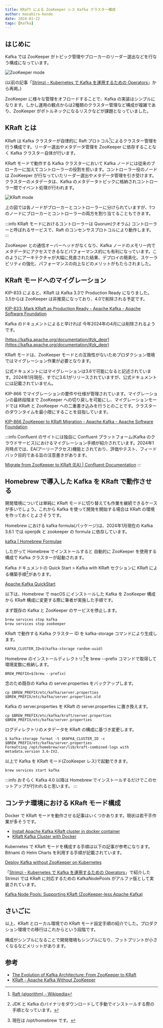 ```yaml
---
title: KRaft による ZooKeeper レス Kafka クラスター構成
author: masahiro-kondo
date: 2024-01-22
tags: [Kafka]
---
```


## はじめに
Kafka では ZooKeeper がトピック管理やブローカーのリーダー選出などを行なう構成になっています。

![ZooKeeper mode](https://i.gyazo.com/81b5b33831acdddf2d6b80c24a3b72af.png)

(以前の記事「[Strimzi - Kubernetes で Kafka を運用するための Operators](/blogs/2022/05/25/strimzi-kafka-operators/)」から再掲。)

ZooKeeper に様々な管理をオフロードすることで、Kafka の実装はシンプルになります。しかし運用の観点からは2種類のクラスター管理など構成が複雑であり、ZooKeeper がボトルネックになるリスクなどが課題となっていました。

## KRaft とは

KRaft は Kafka クラスターが自律的に Raft プロトコル[^1]によるクラスター管理を行う構成です。リーダー選出やメタデータ管理を ZooKeeper に依存することなく Kafka クラスター自体が行います。

[^1]: [Raft (algorithm) - Wikipedia](https://en.wikipedia.org/wiki/Raft_(algorithm))

KRaft モードで動作する Kafka クラスターにおいて Kafka ノードには従来のブローカーに加えてコントローラーの役割を担います。コントローラー役のノードは ZooKeeper が行なっていたリーダー選出やメタデータ管理を引き受けます。クラスターのメタデータは、Kafka のメタデータトピックに格納されコントローラー間でイベント処理が行われます。

![KRaft mode](https://i.gyazo.com/35a804ebc419335724af27ffb28f6973.png)

上の図では各ノードがブローカーとコントローラーに分けられていますが、1つのノードにブローカーとコントローラーの両方を割り当てることもできます。

:::info
KRaft モードにおけるコントローラーは Quorum(クオラム) コントローラーと呼ばれるサービスで、Raft のコンセンサスプロトコルにより動作します。
:::

ZooKeeper との通信オーバーヘッドがなくなり、Kafka ノードのメモリー内でメタデータにアクセスできるなどパフォーマンス的にも有利になっています。このようにアーキテクチャが大幅に見直された結果、デプロイの簡素化、スケーラビリティの強化、パフォーマンスの向上などのメリットがもたらされました。

## KRaft モードへのマイグレーション

KIP-833 によると、KRaft は Kafka 3.3で Production Ready になりました。3.5からは ZooKeeper は非推奨になっており、4.0で削除される予定です。

[KIP-833: Mark KRaft as Production Ready - Apache Kafka - Apache Software Foundation](https://cwiki.apache.org/confluence/display/KAFKA/KIP-833%3A+Mark+KRaft+as+Production+Ready)

Kafka のドキュメントによると早ければ 今年2024年の4月には削除されるようです。

[https://kafka.apache.org/documentation/#zk_depr](https://kafka.apache.org/documentation/#zk_depr)

KRaft モードは、ZooKeeper モードとの互換性がないためプロダクション環境ではマイグレーション作業が必要となります。

公式ドキュメントにはマイグレーションは3.6で可能になると記述されています。2024年1月現在、すでに3.6.1がリリースされていますが、公式ドキュメントには記載されていません。

KIP-866 でマイグレーションの要件や仕様が管理されています。マイグレーションの最終段階まで ZooKeeper への切り戻しを可能にし、マイグレーションモードでは KRaft と ZooKeeper への二重書き込みを行うとのことです。クラスターのダウンタイムを最小限にすることを目指しています。

[KIP-866 ZooKeeper to KRaft Migration - Apache Kafka - Apache Software Foundation](https://cwiki.apache.org/confluence/display/KAFKA/KIP-866+ZooKeeper+to+KRaft+Migration)

:::info
Confluent のサイトには独自に Confluent プラットフォーム(Kafka のクラウドサービス)におけるマイグレーション手順が紹介されています。2024年1月時点では、EA(アーリーアクセス)機能とされており、評価やテスト、フィードバック目的である旨の注意書きがあります。

[Migrate from ZooKeeper to KRaft (EA) &#124; Confluent Documentation](https://docs.confluent.io/platform/current/installation/migrate-zk-kraft.html)
:::

## Homebrew で導入した Kafka を KRaft で動作させる
開発環境については単純に KRaft モードに切り替えても作業を継続できるケースが多いでしょう。これから Kafka を使って開発を開始する場合は KRaft の環境を作っておくとよさそうです。

Homebrew における kafka formula(パッケージ)は、2024年1月現在の Kafka 3.6.1 では openjdk と zookeeper の formula に依存しています。

[kafka | Homebrew Formulae](https://formulae.brew.sh/formula/kafka)

したがって Homebrew でインストールすると 自動的に ZooKeeper を使用する構成で Kafka クラスターが起動されます。

Kafka ドキュメントの Quick Start > Kafka with KRaft セクションに KRaft による構築手順[^2]があります。

[Apache Kafka QuickStart](https://kafka.apache.org/quickstart)

[^2]: JDK と Kafka のバイナリをダウンロードして手動でインストールする際の手順となっています。

以下は、Homebrew で macOS にインストールした Kafka を ZooKeeper 構成から KRaft 構成に変更する際に筆者が実施した手順です。

まず既存の Kafka と ZooKeeper のサービスを停止します。

```shell
brew services stop kafka
brew services stop zookeeper
```

KRaft で動作する Kafka クラスター ID を kafka-storage コマンドにより生成します。

```shell
KAFKA_CLUSTER_ID=$(kafka-storage random-uuid)
```
Homebrew のインストールディレクトリ[^3]を brew --prefix コマンドで取得して環境変数に格納します。

```shell
BREW_PREFIX=$(brew --prefix)
```

[^3]: 現在は /opt/homebrew です。

念のため既存の Kafka の server.properties をバックアップします。

```shell
cp $BREW_PREFIX/etc/kafka/server.properties $BREW_PREFIX/etc/kafka/server.properties.old
```

Kafka の server.properties を KRaft の server.properties に置き換えます。

```shell
cp $BREW_PREFIX/etc/kafka/kraft/server.properties $BREW_PREFIX/etc/kafka/server.properties
```

ログディレクトリのメタデータを KRaft の構成に基づき変更します。

```shell
$ kafka-storage format -t $KAFKA_CLUSTER_ID -c $BREW_PREFIX/etc/kafka/server.properties
Formatting /opt/homebrew/var/lib/kraft-combined-logs with metadata.version 3.6-IV2.
```

以上で Kafka を KRaft モード(ZooKeeper レス)で起動できます。

```shell
brew services start kafka
```

:::info
おそらく Kafka 4.0 以降は Homebrew でインストールするだけでこのセットアップが行われると思います。
:::

## コンテナ環境における KRaft モード構成

Docker で KRaft モードを動作させる記事はいくつかあります。現状は若干手作業が多そうです。

- [Install Apache Kafka KRaft cluster in docker container](https://wbarillon.medium.com/install-apache-kafka-kraft-cluster-in-docker-container-0f8214ba3e1e)
- [KRaft Kafka Cluster with Docker](https://levelup.gitconnected.com/kraft-kafka-cluster-with-docker-e79a97d19f2c)

Kubernetes で KRaft モードを構成する手順は以下の記事が参考になります。Bitnami の Helm Charts を利用する手順が記載されています。

[Deploy Kafka without ZooKeeper on Kubernetes](https://msazure.club/deploy-kafka-without-zookeeper/)

「[Strimzi - Kubernetes で Kafka を運用するための Operators](/blogs/2022/05/25/strimzi-kafka-operators/)」で紹介した Strimzi では KRaft に対応するための KafkaNodePools がアルファ版として実装されています。

[Kafka Node Pools: Supporting KRaft (ZooKeeper-less Apache Kafka)](https://strimzi.io/blog/2023/09/11/kafka-node-pools-supporting-kraft/)

## さいごに
以上、KRaft とローカル環境での KRaft モード設定手順の紹介でした。プロダクション環境での移行はこれからという段階です。

構成がシンプルになることで開発環境もシンプルになり、フットプリントが小さくなるなどメリットがあります。

## 参考

- [The Evolution of Kafka Architecture: From ZooKeeper to KRaft](https://romanglushach.medium.com/the-evolution-of-kafka-architecture-from-zookeeper-to-kraft-f42d511ba242)
- [KRaft - Apache Kafka Without ZooKeeper](https://developer.confluent.io/learn/kraft/)

